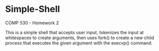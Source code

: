 Simple-Shell
=============

COMP 530 - Homework 2

This is a simple shell that accepts user input, tokenizes the input
at whitespaces to create arguments, then uses fork() to create a new child
process that executes the given argument with the execvp() command.
